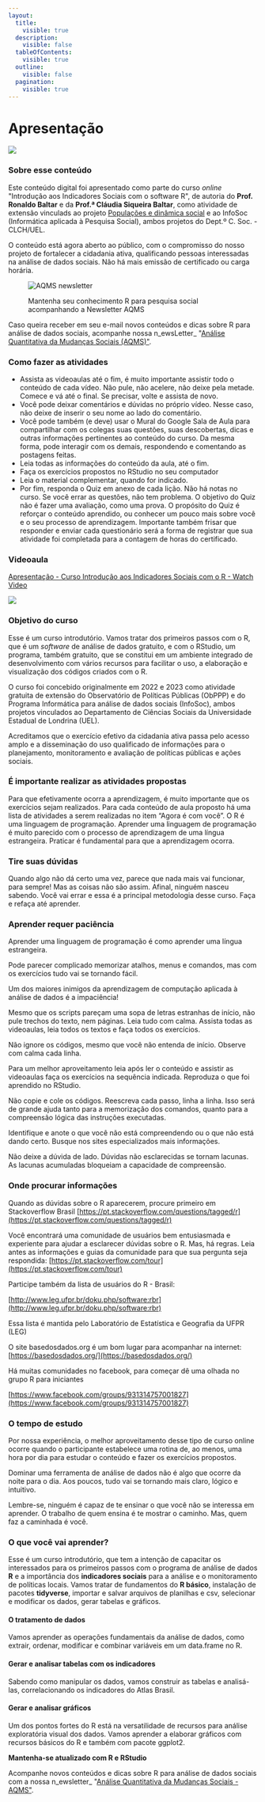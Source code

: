 ```yaml
---
layout:
  title:
    visible: true
  description:
    visible: false
  tableOfContents:
    visible: true
  outline:
    visible: false
  pagination:
    visible: true
---
```


# Apresentação

![](<.gitbook/assets/0 (8).jpeg>)

### Sobre esse conteúdo <a href="#id-5n6cvmjko2cf" id="id-5n6cvmjko2cf"></a>

Este conteúdo digital foi apresentado como parte do curso _online_ "Introdução aos Indicadores Sociais com o software R", de autoria do **Prof. Ronaldo Baltar** e da **Prof.ª Cláudia Siqueira Baltar**, como atividade de extensão vinculads ao projeto [Populações e dinâmica social](https://populacoes.info) e ao InfoSoc (Informática aplicada à Pesquisa Social), ambos projetos do Dept.º C. Soc. - CLCH/UEL.&#x20;

O conteúdo está agora aberto ao público, com o compromisso do nosso projeto de fortalecer a cidadania ativa, qualificando pessoas interessadas na análise de dados sociais. Não há mais emissão de certificado ou carga horária.&#x20;

<figure><img src=".gitbook/assets/banner_podcast_aqms (1).jpg" alt="AQMS newsletter"><figcaption><p>Mantenha seu conhecimento R para pesquisa social acompanhando a Newsletter AQMS </p></figcaption></figure>

Caso queira receber em seu e-mail novos conteúdos e dicas sobre R para análise de dados sociais, acompanhe nossa n_ewsLetter_ "[Análise Quantitativa da Mudanças Sociais (AQMS)"](https://aqms.substack.com/).

### Como fazer as atividades <a href="#fkdc6lsbdp0e" id="fkdc6lsbdp0e"></a>

* Assista as videoaulas até o fim, é muito importante assistir todo o conteúdo de cada vídeo. Não pule, não acelere, não deixe pela metade. Comece e vá até o final. Se precisar, volte e assista de novo.
* Você pode deixar comentários e dúvidas no próprio vídeo. Nesse caso, não deixe de inserir o seu nome ao lado do comentário.
* Você pode também (e deve) usar o Mural do Google Sala de Aula para compartilhar com os colegas suas questões, suas descobertas, dicas e outras informações pertinentes ao conteúdo do curso. Da mesma forma, pode interagir com os demais, respondendo e comentando as postagens feitas.
* Leia todas as informações do conteúdo da aula, até o fim.
* Faça os exercícios propostos no RStudio no seu computador
* Leia o material complementar, quando for indicado.
* Por fim, responda o Quiz em anexo de cada lição. Não há notas no curso. Se você errar as questões, não tem problema. O objetivo do Quiz não é fazer uma avaliação, como uma prova. O propósito do Quiz é reforçar o conteúdo aprendido, ou conhecer um pouco mais sobre você e o seu processo de aprendizagem. Importante também frisar que responder e enviar cada questionário será a forma de registrar que sua atividade foi completada para a contagem de horas do certificado.

### Videoaula <a href="#b12fdwt8o9kl" id="b12fdwt8o9kl"></a>

[Apresentação - Curso Introdução aos Indicadores Sociais com o R - Watch Video](https://www.loom.com/share/183bbcb7e585489b9c58ffee94c723ab)

[![](<.gitbook/assets/1 (8).gif>)](https://www.loom.com/share/183bbcb7e585489b9c58ffee94c723ab)

### Objetivo do curso <a href="#cdan1i8cqvyd" id="cdan1i8cqvyd"></a>

Esse é um curso introdutório. Vamos tratar dos primeiros passos com o R, que é um _software_ de análise de dados gratuito, e com o RStudio, um programa, também gratuito, que se constitui em um ambiente integrado de desenvolvimento com vários recursos para facilitar o uso, a elaboração e visualização dos códigos criados com o R.

O curso foi concebido originalmente em 2022 e 2023 como atividade gratuita de extensão do Observatório de Políticas Públicas (ObPPP) e do Programa Informática para análise de dados sociais (InfoSoc), ambos projetos vinculados ao Departamento de Ciências Sociais da Universidade Estadual de Londrina (UEL).

Acreditamos que o exercício efetivo da cidadania ativa passa pelo acesso amplo e a disseminação do uso qualificado de informações para o planejamento, monitoramento e avaliação de políticas públicas e ações sociais.

### É importante realizar as atividades propostas <a href="#a6nv1adp5co5" id="a6nv1adp5co5"></a>

Para que efetivamente ocorra a aprendizagem, é muito importante que os exercícios sejam realizados. Para cada conteúdo de aula proposto há uma lista de atividades a serem realizadas no item “Agora é com você”. O R é uma linguagem de programação. Aprender uma linguagem de programação é muito parecido com o processo de aprendizagem de uma língua estrangeira. Praticar é fundamental para que a aprendizagem ocorra.

### Tire suas dúvidas <a href="#l4btoeh8phdw" id="l4btoeh8phdw"></a>

Quando algo não dá certo uma vez, parece que nada mais vai funcionar, para sempre! Mas as coisas não são assim. Afinal, ninguém nasceu sabendo. Você vai errar e essa é a principal metodologia desse curso. Faça e refaça até aprender.

### Aprender requer paciência <a href="#b31d7gc8g014" id="b31d7gc8g014"></a>

Aprender uma linguagem de programação é como aprender uma língua estrangeira.

Pode parecer complicado memorizar atalhos, menus e comandos, mas com os exercícios tudo vai se tornando fácil.

Um dos maiores inimigos da aprendizagem de computação aplicada à análise de dados é a impaciência!

Mesmo que os scripts pareçam uma sopa de letras estranhas de início, não pule trechos do texto, nem páginas. Leia tudo com calma. Assista todas as videoaulas, leia todos os textos e faça todos os exercícios.

Não ignore os códigos, mesmo que você não entenda de início. Observe com calma cada linha.

Para um melhor aproveitamento leia após ler o conteúdo e assistir as videoaulas faça os exercícios na sequência indicada. Reproduza o que foi aprendido no RStudio.

Não copie e cole os códigos. Reescreva cada passo, linha a linha. Isso será de grande ajuda tanto para a memorização dos comandos, quanto para a compreensão lógica das instruções executadas.

Identifique e anote o que você não está compreendendo ou o que não está dando certo. Busque nos sites especializados mais informações.

Não deixe a dúvida de lado. Dúvidas não esclarecidas se tornam lacunas. As lacunas acumuladas bloqueiam a capacidade de compreensão.

### Onde procurar informações <a href="#j61srgr9wfph" id="j61srgr9wfph"></a>

Quando as dúvidas sobre o R aparecerem, procure primeiro em Stackoverflow Brasil [https://pt.stackoverflow.com/questions/tagged/r](https://pt.stackoverflow.com/questions/tagged/r)

Você encontrará uma comunidade de usuários bem entusiasmada e experiente para ajudar a esclarecer dúvidas sobre o R. Mas, há regras. Leia antes as informações e guias da comunidade para que sua pergunta seja respondida: [https://pt.stackoverflow.com/tour](https://pt.stackoverflow.com/tour)

Participe também da lista de usuários do R - Brasil:

[http://www.leg.ufpr.br/doku.php/software:rbr](http://www.leg.ufpr.br/doku.php/software:rbr)

Essa lista é mantida pelo Laboratório de Estatística e Geografia da UFPR (LEG)

O site basedosdados.org é um bom lugar para acompanhar na internet: [https://basedosdados.org/](https://basedosdados.org/)

Há muitas comunidades no facebook, para começar dê uma olhada no grupo R para iniciantes

[https://www.facebook.com/groups/931314757001827](https://www.facebook.com/groups/931314757001827)

### O tempo de estudo <a href="#khifg8w093ig" id="khifg8w093ig"></a>

Por nossa experiência, o melhor aproveitamento desse tipo de curso online ocorre quando o participante estabelece uma rotina de, ao menos, uma hora por dia para estudar o conteúdo e fazer os exercícios propostos.&#x20;

Dominar uma ferramenta de análise de dados não é algo que ocorre da noite para o dia. Aos poucos, tudo vai se tornando mais claro, lógico e intuitivo.

Lembre-se, ninguém é capaz de te ensinar o que você não se interessa em aprender. O trabalho de quem ensina é te mostrar o caminho. Mas, quem faz a caminhada é você.

### O que você vai aprender? <a href="#czq8fmfo11ck" id="czq8fmfo11ck"></a>

Esse é um curso introdutório, que tem a intenção de capacitar os interessados para os primeiros passos com o programa de análise de dados **R** e a importância dos **indicadores sociais** para a análise e o monitoramento de políticas locais. Vamos tratar de fundamentos do **R básico**, instalação de pacotes **tidyverse**, importar e salvar arquivos de planilhas e csv, selecionar e modificar os dados, gerar tabelas e gráficos.

#### O tratamento de dados <a href="#id-4h21u5pcprtt" id="id-4h21u5pcprtt"></a>

Vamos aprender as operações fundamentais da análise de dados, como extrair, ordenar, modificar e combinar variáveis em um data.frame no R.

#### Gerar e analisar tabelas com os indicadores <a href="#eiiwwaagnmj1" id="eiiwwaagnmj1"></a>

Sabendo como manipular os dados, vamos construir as tabelas e analisá-las, correlacionando os indicadores do Atlas Brasil.

#### Gerar e analisar gráficos <a href="#tvobuzx24wxq" id="tvobuzx24wxq"></a>

Um dos pontos fortes do R está na versatilidade de recursos para análise exploratória visual dos dados. Vamos aprender a elaborar gráficos com recursos básicos do R e também com pacote ggplot2.

**Mantenha-se atualizado com R e RStudio**

Acompanhe novos conteúdos e dicas sobre R para análise de dados sociais com a nossa n_ewsletter_ "[Análise Quantitativa da Mudanças Sociais - AQMS"](https://aqms.substack.com/).
